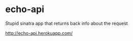 echo-api
========

Stupid sinatra app that returns back info about the request 

http://echo-api.herokuapp.com/
